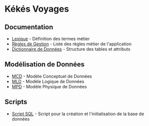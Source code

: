 # Kékés Voyages

## Documentation

- [Lexique](lexique.md) - Définition des termes métier
- [Règles de Gestion](regle-de-gestion.md) - Liste des règles métier de l'application
- [Dictionnaire de Données](dictionnaire-de-donnees.md) - Structure des tables et attributs

## Modélisation de Données

- [MCD](MCD.pdf) - Modèle Conceptuel de Données
- [MLD](MLD.pdf) - Modèle Logique de Données
- [MPD](MPD.pdf) - Modèle Physique de Données

## Scripts

- [Script SQL](script.sql) - Script pour la création et l'initialisation de la base de données